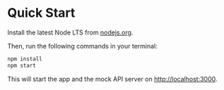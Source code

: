 # Quick Start

Install the latest Node LTS from [nodejs.org](https://nodejs.org/).

Then, run the following commands in your terminal:

```bash
npm install
npm start
```

This will start the app and the mock API server on [http://localhost:3000](http://localhost:3000).
